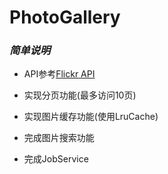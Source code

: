 # PhotoGallery

### *简单说明*
* API参考[Flickr API](https://www.flickr.com/services/api/)

* 实现分页功能(最多访问10页)

* 实现图片缓存功能(使用LruCache)

* 完成图片搜索功能

* 完成JobService


